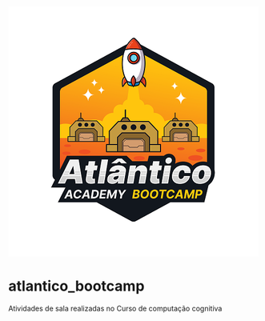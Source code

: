 
![header.png](BOOTCAMP.png)
# atlantico_bootcamp
Atividades de sala realizadas no Curso de computação cognitiva
